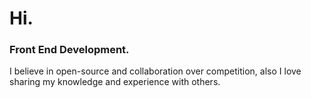 # Hi.

### Front End Development.

I believe in open-source and collaboration over competition, also I love sharing my knowledge and experience with others.

